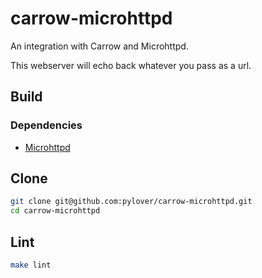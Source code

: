 # carrow-microhttpd

An integration with Carrow and Microhttpd.

This webserver will echo back whatever you pass as a url.


## Build

### Dependencies

- [Microhttpd](./README)


## Clone
```bash
git clone git@github.com:pylover/carrow-microhttpd.git
cd carrow-microhttpd
```

## Lint
```bash
make lint
```
